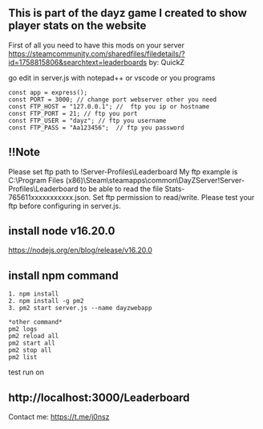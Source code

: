 ## This is part of the dayz game I created to show player stats on the website

First of all you need to have this mods on your server
https://steamcommunity.com/sharedfiles/filedetails/?id=1758815806&searchtext=leaderboards by: QuickZ

go edit in server.js with notepad++ or vscode or you programs
  ```
const app = express();
const PORT = 3000; // change port webserver other you need
const FTP_HOST = "127.0.0.1"; //  ftp you ip or hostname  
const FTP_PORT = 21; // ftp you port 
const FTP_USER = "dayz"; // ftp you username
const FTP_PASS = "Aa123456";  // ftp you password
  ```
## !!Note

 Please set ftp path to !Server-Profiles\Leaderboard
My ftp example is C:\Program Files (x86)\Steam\steamapps\common\DayZServer\!Server-Profiles\Leaderboard
to be able to read the file Stats-765611xxxxxxxxxxx.json. Set ftp permission to read/write. Please test your ftp before configuring in server.js.


## install node v16.20.0
https://nodejs.org/en/blog/release/v16.20.0

## install npm command
  ```
1. npm install
2. npm install -g pm2
3. pm2 start server.js --name dayzwebapp

*other command* 
pm2 logs
pm2 reload all
pm2 start all
pm2 stop all
pm2 list
```

test run on 

## http://localhost:3000/Leaderboard

Contact me: https://t.me/j0nsz
